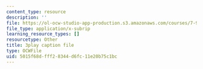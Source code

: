 ```yaml
---
content_type: resource
description: ''
file: https://ol-ocw-studio-app-production.s3.amazonaws.com/courses/7-91j-foundations-of-computational-and-systems-biology-spring-2014/5015f68dfff28344d6fc11e20b75c1bc_So6MK_FcP4E.srt
file_type: application/x-subrip
learning_resource_types: []
resourcetype: Other
title: 3play caption file
type: OCWFile
uid: 5015f68d-fff2-8344-d6fc-11e20b75c1bc
---
```


